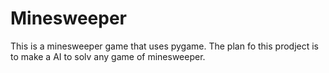 # Minesweeper
This is a minesweeper game that uses pygame. The plan fo this prodject is to make a AI to solv any game of minesweeper.
